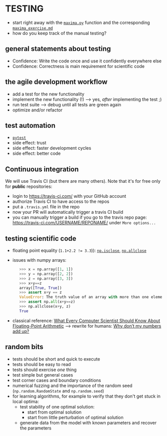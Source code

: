 # TESTING
- start right away with the [`maxima.py`](maxima.py) function and the corresponding [`maxima_exercise.md`](maxima_exercise.md)
- how do you keep track of the manual testing?


## general statements about testing
- Confidence: Write the code once and use it confidently everywhere else
- Confidence: Correctness is main requirement for scientific code

## the agile development workflow
  - add a test for the new functionality
  - implement the new functionality (!) ⟶ yes, *after* implementing the test ;)
  - run test suite ⟶ debug until all tests are green again
  - optimize and/or refactor

## test automation 
  - [`pytest`](http://pytest.org)
  - side effect: trust
  - side effect: faster development cycles
  - side effect: better code

## Continuous integration
We will use Travis CI (but there are many others). Note that it's for free only for **public** repositories:

- login to https://travis-ci.com/ with your GitHub account
- authorize Travis CI to have access to the repos
- put a `.travis.yml` file in the repo
- now your PR will automatically trigger a travis CI build
- you can manually trigger a build if you go to the travis repo page: https://travis-ci.com/USERNAME/REPONAME/ under `More options...`

## testing scientific code
  - floating point equality (`1.1+2.2 != 3.3`)): [`np.isclose`](https://docs.scipy.org/doc/numpy/reference/generated/numpy.isclose.html), [`np.allclose`](https://docs.scipy.org/doc/numpy/reference/generated/numpy.allclose.html)
  - issues with numpy arrays:

      ```python
         >>> x = np.array([1, 1])
         >>> y = np.array([2, 2])
         >>> z = np.array([3, 3])
         >>> x+y==z
         array([True, True])
         >>> assert x+y == z
         ValueError: The truth value of an array with more than one element is ambiguous. Use a.any() or a.all()
         >>> assert np.all(x+y==z)
         >>> np.allclose(x+y, z)
         True
      ```
  - classical reference: [What Every Computer Scientist Should Know About Floating-Point Arithmetic](https://docs.oracle.com/cd/E19957-01/806-3568/ncg_goldberg.html) ⟶ rewrite for humans: [Why don’t my numbers add up?](http://floating-point-gui.de)

## random bits
  - tests should be short and quick to execute
  - tests should be easy to read
  - tests should exercise *one* thing
  - test simple but general cases
  - test corner cases and boundary conditions
  - numerical fuzzing and the importance of the random seed (`np.random.RandomState` and `np.random.seed`)
  - for learning algorithms, for example to verify that they don't get stuck in local optima:
      - test stability of one optimal solution:
          - start from optimal solution
          - start from little perturbation of optimal solution
      - generate data from the model with known parameters and recover the parameters

